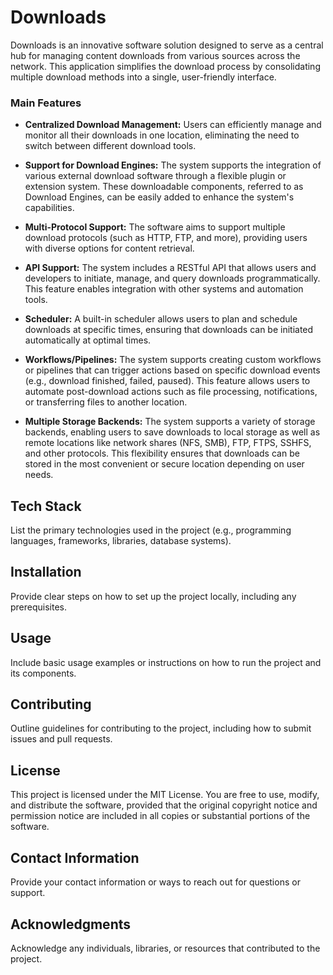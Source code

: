# Downloads

Downloads is an innovative software solution designed to serve as a central hub for managing content downloads from various sources across the network. This application simplifies the download process by consolidating multiple download methods into a single, user-friendly interface.
### Main Features
* **Centralized Download Management:** Users can efficiently manage and monitor all their downloads in one location, eliminating the need to switch between different download tools.

* **Support for Download Engines:** The system supports the integration of various external download software through a flexible plugin or extension system. These downloadable components, referred to as Download Engines, can be easily added to enhance the system's capabilities.

* **Multi-Protocol Support:** The software aims to support multiple download protocols (such as HTTP, FTP, and more), providing users with diverse options for content retrieval.

* **API Support:** The system includes a RESTful API that allows users and developers to initiate, manage, and query downloads programmatically. This feature enables integration with other systems and automation tools.

* **Scheduler:** A built-in scheduler allows users to plan and schedule downloads at specific times, ensuring that downloads can be initiated automatically at optimal times.

* **Workflows/Pipelines:** The system supports creating custom workflows or pipelines that can trigger actions based on specific download events (e.g., download finished, failed, paused). This feature allows users to automate post-download actions such as file processing, notifications, or transferring files to another location.

* **Multiple Storage Backends:** The system supports a variety of storage backends, enabling users to save downloads to local storage as well as remote locations like network shares (NFS, SMB), FTP, FTPS, SSHFS, and other protocols. This flexibility ensures that downloads can be stored in the most convenient or secure location depending on user needs.

## Tech Stack

List the primary technologies used in the project (e.g., programming languages, frameworks, libraries, database systems).

## Installation

Provide clear steps on how to set up the project locally, including any prerequisites.

## Usage

Include basic usage examples or instructions on how to run the project and its components.

## Contributing

Outline guidelines for contributing to the project, including how to submit issues and pull requests.

## License

This project is licensed under the MIT License. You are free to use, modify, and distribute the software, provided that the original copyright notice and permission notice are included in all copies or substantial portions of the software.

## Contact Information

Provide your contact information or ways to reach out for questions or support.

## Acknowledgments

Acknowledge any individuals, libraries, or resources that contributed to the project.

